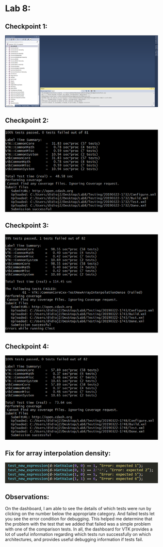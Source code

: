 # Lab 8:

## Checkpoint 1:

![checkpoint1](Images/buildwin.PNG)

## Checkpoint 2:

![checkpoint2](Images/checkpoint2real.PNG)

## Checkpoint 3:

![checkpoint3](Images/checkpoint3.PNG)

## Checkpoint 4:

![checkpoint4](Images/checkpoint4.PNG)

## Fix for array interpolation density:

![fixes](Images/fix.PNG)

## Observations:

On the dashboard, I am able to see the details of which tests were run by clicking on the
number below the appropriate category. And failed tests let you see the error condition for
debugging. This helped me determine that the problem with the test that we added that failed
was a simple problem with one of the comparison tests. In all, the dashboard for VTK provides
a lot of useful information regarding which tests run successfully on which architectures, and
provides useful debugging information if tests fail.